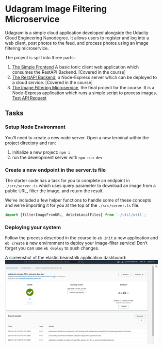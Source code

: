 # Udagram Image Filtering Microservice

Udagram is a simple cloud application developed alongside the Udacity Cloud Engineering Nanodegree. It allows users to register and log into a web client, post photos to the feed, and process photos using an image filtering microservice.

The project is split into three parts:
1. [The Simple Frontend](http://udagram-front-end.s3-website.us-east-2.amazonaws.com/)
A basic Ionic client web application which consumes the RestAPI Backend. [Covered in the course]
2. [The RestAPI Backend](https://github.com/giovanimachado/aws-udagram-restapi), a Node-Express server which can be deployed to a cloud service. [Covered in the course]
3. [The Image Filtering Microservice](https://github.com/udacity/cloud-developer/tree/master/course-02/project/image-filter-starter-code), the final project for the course. It is a Node-Express application which runs a simple script to process images. [Test API Request](http://udagram-image-filter-giovani-dev-dev.us-east-2.elasticbeanstalk.com/filteredimage?image_url=https://static.bhphotovideo.com/explora/sites/default/files/ts-space-sun-and-solar-viewing-facts-versus-fiction.jpg)

## Tasks

### Setup Node Environment

You'll need to create a new node server. Open a new terminal within the project directory and run:

1. Initialize a new project: `npm i`
2. run the development server with `npm run dev`

### Create a new endpoint in the server.ts file

The starter code has a task for you to complete an endpoint in `./src/server.ts` which uses query parameter to download an image from a public URL, filter the image, and return the result.

We've included a few helper functions to handle some of these concepts and we're importing it for you at the top of the `./src/server.ts`  file.

```typescript
import {filterImageFromURL, deleteLocalFiles} from './util/util';
```

### Deploying your system

Follow the process described in the course to `eb init` a new application and `eb create` a new environment to deploy your image-filter service! Don't forget you can use `eb deploy` to push changes.

A screenshot of the elastic beanstalk application dashboard:
![alt text](https://github.com/giovanimachado/aws-udagram-image-filter/blob/main/deployment_screenshots/Giovani_deployment_screenshot.PNG?raw=true)
